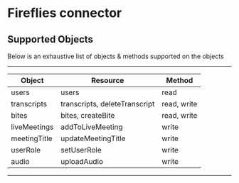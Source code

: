 # Fireflies connector


## Supported Objects 
Below is an exhaustive list of objects & methods supported on the objects

--------------------------------------------------------------------------------
| Object             | Resource                              | Method          |
| -------------------| --------------------------------------| ----------------|
| users              | users                                 | read            |
| transcripts        | transcripts, deleteTranscript         | read, write     |
| bites              | bites, createBite                     | read, write     |
| liveMeetings       | addToLiveMeeting                      | write           |
| meetingTitle       | updateMeetingTitle                    | write           |
| userRole           | setUserRole                           | write           |
| audio              | uploadAudio                           | write           |
--------------------------------------------------------------------------------
